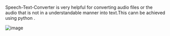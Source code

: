 Speech-Text-Converter is very helpful for converting audio files or the audio that is not in a understandable manner into text.This cann be achieved using python .



![image](https://github.com/Deepthi140/Speech-Text-Converter/assets/127093406/e97cb9cc-c1fd-4eb3-a18c-cf76e583b455)

